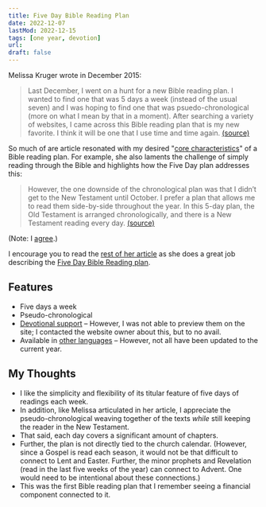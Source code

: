 ```yaml
---
title: Five Day Bible Reading Plan
date: 2022-12-07
lastMod: 2022-12-15
tags: [one year, devotion]
url:
draft: false
---
```


Melissa Kruger wrote in December 2015:

> Last December, I went on a hunt for a new Bible reading plan. I wanted to find one that was 5 days a week (instead of the usual seven) and I was hoping to find one that was psuedo-chronological (more on what I mean by that in a moment). After searching a variety of websites, I came across this Bible reading plan that is my new favorite. I think it will be one that I use time and time again. [(source)](https://www.thegospelcoalition.org/blogs/melissa-kruger/my-favorite-bible-in-a-year-reading-plan-2/)

So much of are article resonated with my desired "[core characteristics](/thoughts/core)" of a Bible reading plan. For example, she also laments the challenge of simply reading through the Bible and highlights how the Five Day plan addresses this:

> However, the one downside of the chronological plan was that I didn’t get to the New Testament until October. I prefer a plan that allows me to read them side-by-side throughout the year. In this 5-day plan, the Old Testament is arranged chronologically, and there is a New Testament reading every day. [(source)](https://www.thegospelcoalition.org/blogs/melissa-kruger/my-favorite-bible-in-a-year-reading-plan-2/)

(Note: I [agree](/thoughts/through).)

I encourage you to read the [rest of her article](https://www.thegospelcoalition.org/blogs/melissa-kruger/my-favorite-bible-in-a-year-reading-plan-2/) as she does a great job describing the [Five Day Bible Reading plan](https://www.fivedaybiblereading.com).


## Features

- Five days a week
- Pseudo-chronological
- [Devotional support](https://www.fivedaybiblereading.com/readers-companion/) – However, I was not able to preview them on the site; I contacted the website owner about this, but to no avail.
- Available in [other languages](https://www.fivedaybiblereading.com/other-languages/) – However, not all have been updated to the current year.


## My Thoughts
- I like the simplicity and flexibility of its titular feature of five days of readings each week.
- In addition, like Melissa articulated in her article, I appreciate the pseudo-chronological weaving together of the texts *while* still keeping the reader in the New Testament.
- That said, each day covers a significant amount of chapters.
- Further, the plan is not directly tied to the church calendar. (However, since a Gospel is read each season, it would not be that difficult to connect to Lent and Easter. Further, the minor prophets and Revelation (read in the last five weeks of the year) can connect to Advent. One would need to be intentional about these connections.)
- This was the first Bible reading plan that I remember seeing a financial component connected to it.
